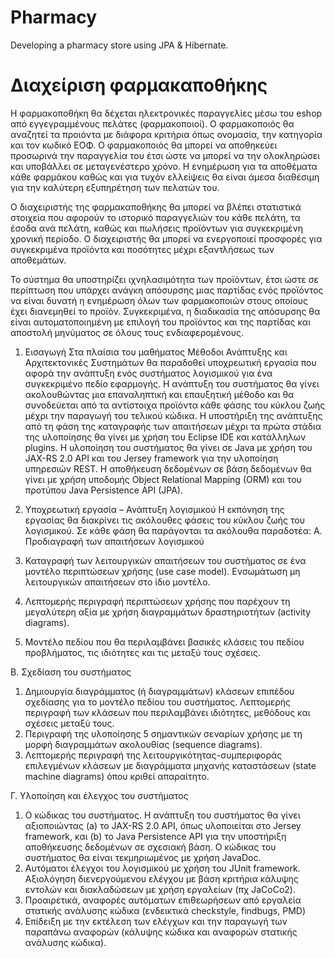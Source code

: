 # Pharmacy
Developing a pharmacy store using JPA &amp; Hibernate.

Διαχείριση φαρμακαποθήκης
=====================================================================
Η φαρμακοποθήκη θα δέχεται ηλεκτρονικές παραγγελίες μέσω του eshop από εγγεγραμμένους πελάτες (φαρμακοποιοί). 
Ο φαρμακοποιός θα αναζητεί τα προιόντα με διάφορα κριτήρια όπως ονομασία, την κατηγορία και τον κωδικό ΕΟΦ. 
Ο φαρμακοποιός θα μπορεί να αποθηκεύει προσωρινά την παραγγελία του έτσι ώστε να μπορεί να την ολοκληρώσει 
και υποβάλλει σε μεταγενέστερο χρόνο. 
Η ενημέρωση για τα αποθέματα κάθε φαρμάκου καθώς και για τυχόν ελλείψεις θα είναι άμεσα διαθέσιμη για την καλύτερη 
εξυπηρέτηση των πελατών του. 

Ο διαχειριστής της φαρμακαποθήκης θα μπορεί να βλέπει στατιστικά στοιχεία που αφορούν το ιστορικό παραγγελιών 
του κάθε πελάτη, τα έσοδα ανά πελάτη, καθώς και πωλήσεις προϊόντων για συγκεκριμένη χρονική περίοδο. 
Ο διαχειριστής θα μπορεί να ενεργοποιεί προσφορές για συγκεκριμένα προϊόντα και ποσότητες μέχρι εξαντλήσεως των αποθεμάτων.

Το σύστημα θα υποστηρίζει ιχνηλασιμότητα των προϊόντων, έτσι ώστε σε περίπτωση που υπάρχει ανάγκη απόσυρσης μιας παρτίδας 
ενός προϊόντος να είναι δυνατή η ενημέρωση όλων των φαρμακοποιών στους οποίους έχει διανεμηθεί το προϊόν. 
Συγκεκριμένα, η διαδικασία της απόσυρσης θα είναι αυτοματοποιημένη με επιλογή του προϊόντος και της παρτίδας 
και αποστολή μηνύματος σε όλους τους ενδιαφερομένους.

1. Εισαγωγή
Στα πλαίσια του μαθήματος Μέθοδοι Ανάπτυξης και Αρχιτεκτονικές Συστημάτων θα
παραδοθεί υποχρεωτική εργασία που αφορά την ανάπτυξη ενός συστήματος λογισμικού 
για ένα συγκεκριμένο πεδίο εφαρμογής.
Η ανάπτυξη του συστήματος θα γίνει ακολουθώντας μια επαναληπτική και επαυξητική
μέθοδο και θα συνοδεύεται από τα αντίστοιχα προϊόντα κάθε φάσης του κύκλου ζωής
μέχρι την παραγωγή του τελικού κώδικα. Η υποστήριξη της ανάπτυξης από τη φάση της
καταγραφής των απαιτήσεων μέχρι τα πρώτα στάδια της υλοποίησης θα γίνει με χρήση
του Eclipse IDE και κατάλληλων plugins. Η υλοποίηση του συστήματος θα γίνει σε Java
με χρήση του JAX-RS 2.0 API και του Jersey framework για την υλοποίηση υπηρεσιών
REST. Η αποθήκευση δεδομένων σε βάση δεδομένων θα γίνει με χρήση υποδομής
Object Relational Mapping (ORM) και του προτύπου Java Persistence API (JPA).

2. Υποχρεωτική εργασία – Ανάπτυξη λογισμικού
Η εκπόνηση της εργασίας θα διακρίνει τις ακόλουθες φάσεις του κύκλου ζωής του
λογισμικού. Σε κάθε φάση θα παράγονται τα ακόλουθα παραδοτέα:
A. Προδιαγραφή των απαιτήσεων λογισμικού
1. Καταγραφή των λειτουργικών απαιτήσεων του συστήματος σε ένα μοντέλο
περιπτώσεων χρήσης (use case model). Ενσωμάτωση μη λειτουργικών
απαιτήσεων στο ίδιο μοντέλο.
2. Λεπτομερής περιγραφή περιπτώσεων χρήσης που παρέχουν τη μεγαλύτερη αξία
με χρήση διαγραμμάτων δραστηριοτήτων (activity diagrams).
3. Μοντέλο πεδίου που θα περιλαμβάνει βασικές κλάσεις του πεδίου προβλήματος,
τις ιδιότητες και τις μεταξύ τους σχέσεις.

Β. Σχεδίαση του συστήματος
1. Δημιουργία διαγράμματος (ή διαγραμμάτων) κλάσεων επιπέδου σχεδίασης για το
μοντέλο πεδίου του συστήματος. Λεπτομερής περιγραφή των κλάσεων που
περιλαμβάνει ιδιότητες, μεθόδους και σχέσεις μεταξύ τους.
2. Περιγραφή της υλοποίησης 5 σημαντικών σεναρίων χρήσης με τη μορφή
διαγραμμάτων ακολουθίας (sequence diagrams).
3. Λεπτομερής περιγραφή της λειτουργικότητας-συμπεριφοράς επιλεγμένων
κλάσεων με διαγράμματα μηχανής καταστάσεων (state machine diagrams) όπου
κριθεί απαραίτητο.

Γ. Υλοποίηση και έλεγχος του συστήματος
1. Ο κώδικας του συστήματος. Η ανάπτυξη του συστήματος θα γίνει αξιοποιώντας
(a) το JAX-RS 2.0 API, όπως υλοποιείται στο Jersey framework, και (b) το Java
Persistence API για την υποστήριξη αποθήκευσης δεδομένων σε σχεσιακή βάση.
Ο κώδικας του συστήματος θα είναι τεκμηριωμένος με χρήση JavaDoc.
2. Αυτόματοι έλεγχοι του λογισμικού με χρήση του JUnit framework. Αξιολόγηση
διενεργούμενου ελέγχου με βάση κριτήρια κάλυψης εντολών και διακλαδώσεων
με χρήση εργαλείων (πχ JaCoCo2).
3. Προαιρετικά, αναφορές αυτόματων επιθεωρήσεων από εργαλεία στατικής
ανάλυσης κώδικα (ενδεικτικά checkstyle, findbugs, PMD)
4. Επίδειξη με την εκτέλεση των ελέγχων και την παραγωγή των παραπάνω
αναφορών (κάλυψης κώδικα και αναφορών στατικής ανάλυσης κώδικα).
